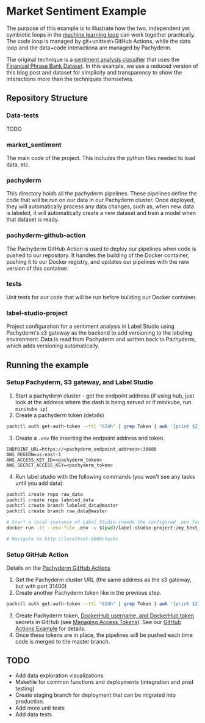 # Market Sentiment Example
The purpose of this example is to illustrate how the two, independent yet symbiotic loops in the [machine learning loop](https://jimmymwhitaker.medium.com/completing-the-machine-learning-loop-e03c784eaab4) can work together practically. The code loop is managed by git+unittest+GitHub Actions, while the data loop and the data+code interactiona are managed by Pachyderm. 

The original technique is a [sentiment analysis classifier](https://github.com/yuki678/financial-phrase-bert/blob/master/SA_Model_Comparison_Finphrase.ipynb) that uses the [Financial Phrase Bank Dataset](https://www.researchgate.net/profile/Pekka_Malo/publication/251231364_FinancialPhraseBank-v10). In this example, we use a reduced version of this blog post and dataset for simplicity and transparency to show the interactions more than the techniques themselves. 

## Repository Structure

### Data-tests
TODO

### market_sentiment
The main code of the project. This includes the python files needed to load data, etc. 

### pachyderm
This directory holds all the pachyderm pipelines. These pipelines define the code that will be run on our data in our Pachyderm cluster. Once deployed, they will automatically process any data changes, such as, when new data is labeled, it will automatically create a new dataset and train a model when that dataset is ready. 

### pachyderm-github-action
The Pachyderm GitHub Action is used to deploy our pipelines when code is pushed to our repository. It handles the building of the Docker container, pushing it to our Docker registry, and updates our pipelines with the new version of this container. 

### tests
Unit tests for our code that will be run before building our Docker container. 

### label-studio-project
Project configuration for a sentiment analysis in Label Studio using Pachyderm's s3 gateway as the backend to add versioning to the labeling environment. Data is read from Pachyderm and written back to Pachyderm, which adds versioning automatically. 

## Running the example

### Setup Pachyderm, S3 gateway, and Label Studio
1. Start a pachyderm cluster - get the endpoint address (if using hub, just look at the address where the dash is being served or if minikube, run `minikube ip`)
2. Create a pachyderm token (details)
```bash
pachctl auth get-auth-token --ttl "624h" | grep Token | awk '{print $2}'
```
3. Create a `.env` file inserting the endpoint address and token. 
```
ENDPOINT_URL=https://<pachyderm_endpoint_address>:30600
AWS_REGION=us-east-1
AWS_ACCESS_KEY_ID=<pachyderm_token>
AWS_SECRET_ACCESS_KEY=<pachyderm_token>
```
4. Run label studio with the following commands (you won't see any tasks until you add data):
```bash
pachctl create repo raw_data
pachctl create repo labeled_data
pachctl create branch labeled_data@master
pachctl create branch raw_data@master

# Start a local instance of Label Studio (needs the configured .env for the Pach s3 gateway)
docker run -it --env-file .env -v $(pwd)/label-studio-project:/my_text_project -p 8080:8080 jimmywhitaker/label-studio:pach-ls0.9

# Navigate to http://localhost:8080/tasks
```

### Setup GitHub Action
Details on the [Pachyderm GitHub Actions](https://github.com/pachyderm/pachyderm-actions)
1. Get the Pachyderm cluster URL (the same address as the s3 gateway, but with port 31400)
2. Create another Pachyderm token like in the previous step.
```bash
pachctl auth get-auth-token --ttl "624h" | grep Token | awk '{print $2}'
```
3. Create Pachyderm token, [DockerHub username, and DockerHub token](https://docs.docker.com/docker-hub/access-tokens/) secrets in GitHub (see [Managing Access Tokens](https://docs.docker.com/docker-hub/access-tokens/)). See our [GitHub Actions Example](https://github.com/pachyderm/pachyderm-gha#running-this-example) for details. 
4. Once these tokens are in place, the pipelines will be pushed each time code is merged to the master branch.


## TODO

* Add data exploration visualizations
* Makefile for common functions and deployments (integration and prod testing)
* Create staging branch for deployment that can be migrated into production. 
* Add more unit tests
* Add data tests
